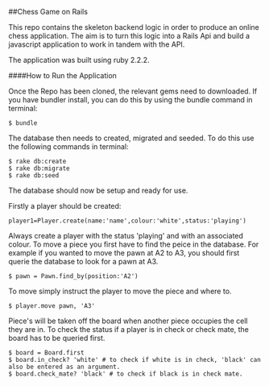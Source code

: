 ##Chess Game on Rails

This repo contains the skeleton backend logic in order to produce an online
chess application. The aim is to turn this logic into a Rails Api and build
a javascript application to work in tandem with the API.

The application was built using ruby 2.2.2.

####How to Run the Application

Once the Repo has been cloned, the relevant gems need to downloaded. If you have
bundler install, you can do this by using the bundle command in terminal:

```
$ bundle
```



The database then needs to created, migrated and seeded. To do this use the following commands
in terminal:

```
$ rake db:create
$ rake db:migrate
$ rake db:seed
```

The database should now be setup and ready for use.

Firstly a player should be created:

```
player1=Player.create(name:'name',colour:'white',status:'playing')
```

Always create a player with the status 'playing' and with an associated colour.
To move a piece you first have to find the peice in the database. For example if you
wanted to move the pawn at A2 to A3, you should first querie the database to look
for a pawn at A3.

```
$ pawn = Pawn.find_by(position:'A2')
```
To move simply instruct the player to move the piece and where to.

```
$ player.move pawn, 'A3'
```

Piece's will be taken off the board when another piece occupies the cell they are in.
To check the status if a player is in check or check mate, the board has to be queried first.

```
$ board = Board.first
$ board.in_check? 'white' # to check if white is in check, 'black' can also be entered as an argument.
$ board.check_mate? 'black' # to check if black is in check mate.
```
